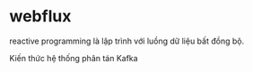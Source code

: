 # webflux

reactive programming là lập trình với luồng dữ liệu bất đồng bộ.

Kiến thức hệ thống phân tán Kafka




